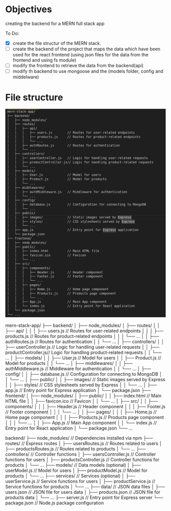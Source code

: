 # Objectives

creating the backend for a MERN full stack app

To Do:

- [X] create the file structur of the MERN stack.
- [ ] create the backend of the project that maps the data which have been used for the react frontend (using json files for the data from the frontend and using fs module)
- [ ] modify the frontend to retrieve the data from the backend(api)
- [ ] modify th backend to use mongoose and the (models folder, config and middelware)

# File structure
![MERN_FILE_STRUCTURE](MERN_FILE_STRUCTURE.png)


mern-stack-app/
├── backend/
│   ├── node_modules/
│   ├── routes/
│   │   ├── api/
│   │   │   ├── users.js        // Routes for user-related endpoints
│   │   │   ├── products.js     // Routes for product-related endpoints
│   │   │   └── ...
│   │   ├── authRoutes.js       // Routes for authentication
│   │   └── ...
│   ├── controllers/
│   │   ├── userController.js   // Logic for handling user-related requests
│   │   ├── productController.js// Logic for handling product-related requests
│   │   └── ...
│   ├── models/
│   │   ├── User.js             // Model for users
│   │   ├── Product.js          // Model for products
│   │   └── ...
│   ├── middlewares/
│   │   ├── authMiddleware.js   // Middleware for authentication
│   │   └── ...
│   ├── config/
│   │   ├── database.js         // Configuration for connecting to MongoDB
│   │   └── ...
│   ├── public/
│   │   ├── images/             // Static images served by Express
│   │   ├── styles/             // CSS stylesheets served by Express
│   │   └── ...
│   ├── app.js                  // Entry point for Express application
│   └── package.json
├── frontend/
│   ├── node_modules/
│   ├── public/
│   │   ├── index.html          // Main HTML file
│   │   ├── favicon.ico         // Favicon
│   │   └── ...
│   ├── src/
│   │   ├── components/
│   │   │   ├── Header.js       // Header component
│   │   │   ├── Footer.js       // Footer component
│   │   │   └── ...
│   │   ├── pages/
│   │   │   ├── Home.js         // Home page component
│   │   │   ├── Products.js     // Products page component
│   │   │   └── ...
│   │   ├── App.js              // Main App component
│   │   └── index.js            // Entry point for React application
│   └── package.json
└── ...



backend/
├── node_modules/           // Dependencies installed via npm
├── routes/                 // Express routes
│   ├── usersRoutes.js      // Routes related to users
│   ├── productsRoutes.js   // Routes related to products
│   └── ...
├── controllers/            // Controller functions
│   ├── usersController.js  // Controller functions for users
│   ├── productsController.js // Controller functions for products
│   └── ...
├── models/                 // Data models (optional)
│   ├── userModel.js        // Model for users
│   ├── productModel.js     // Model for products
│   └── ...
├── services/               // Services (optional)
│   ├── userService.js      // Service functions for users
│   ├── productService.js   // Service functions for products
│   └── ...
├── data/                   // JSON data files
│   ├── users.json          // JSON file for users data
│   ├── products.json       // JSON file for products data
│   └── ...
├── server.js               // Entry point for Express server
└── package.json            // Node.js package configuration
